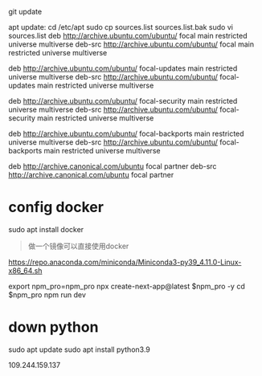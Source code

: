 git update

apt update:
cd /etc/apt
sudo cp sources.list sources.list.bak
sudo vi sources.list
deb http://archive.ubuntu.com/ubuntu/ focal main restricted universe multiverse
deb-src http://archive.ubuntu.com/ubuntu/ focal main restricted universe multiverse

deb http://archive.ubuntu.com/ubuntu/ focal-updates main restricted universe multiverse
deb-src http://archive.ubuntu.com/ubuntu/ focal-updates main restricted universe multiverse

deb http://archive.ubuntu.com/ubuntu/ focal-security main restricted universe multiverse
deb-src http://archive.ubuntu.com/ubuntu/ focal-security main restricted universe multiverse

deb http://archive.ubuntu.com/ubuntu/ focal-backports main restricted universe multiverse
deb-src http://archive.ubuntu.com/ubuntu/ focal-backports main restricted universe multiverse

deb http://archive.canonical.com/ubuntu focal partner
deb-src http://archive.canonical.com/ubuntu focal partner

# config docker
sudo apt install docker

> 做一个镜像可以直接使用docker

https://repo.anaconda.com/miniconda/Miniconda3-py39_4.11.0-Linux-x86_64.sh



export npm_pro=npm_pro
npx create-next-app@latest $npm_pro -y
cd $npm_pro 
npm run dev


# down python
sudo apt update
sudo apt install python3.9


109.244.159.137
